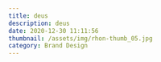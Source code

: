 ```yaml
---
title: deus
description: deus
date: 2020-12-30 11:11:56
thumbnail: /assets/img/rhon-thumb_05.jpg
category: Brand Design
---
```

